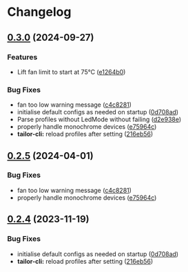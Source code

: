 # Changelog

## [0.3.0](https://github.com/mrcjkb/tuxedo-rs/compare/tailord-v0.2.5...tailord-v0.3.0) (2024-09-27)


### Features

* Lift fan limit to start at 75°C ([e1264b0](https://github.com/mrcjkb/tuxedo-rs/commit/e1264b0ac4c893d35c5e74ee103bd62a95057466))


### Bug Fixes

* fan too low warning message ([c4c8281](https://github.com/mrcjkb/tuxedo-rs/commit/c4c8281c958a28c1debfc61ae084a8fe0e195605))
* initialise default configs as needed on startup ([0d708ad](https://github.com/mrcjkb/tuxedo-rs/commit/0d708adab1275e07868a3821fe4e27c84bf65ae5))
* Parse profiles without LedMode without failing ([d2e938e](https://github.com/mrcjkb/tuxedo-rs/commit/d2e938efd2e9e877e7eef9208cdc581b0e89e708))
* properly handle monochrome devices ([e75964c](https://github.com/mrcjkb/tuxedo-rs/commit/e75964c39daa3497fb0fac8ea1adc42f67a5fb6c))
* **tailor-cli:** reload profiles after setting ([216eb56](https://github.com/mrcjkb/tuxedo-rs/commit/216eb569d6152781a18b18325ef45d3d64423a06))

## [0.2.5](https://github.com/AaronErhardt/tuxedo-rs/compare/tailord-v0.2.4...tailord-v0.2.5) (2024-04-01)


### Bug Fixes

* fan too low warning message ([c4c8281](https://github.com/AaronErhardt/tuxedo-rs/commit/c4c8281c958a28c1debfc61ae084a8fe0e195605))
* properly handle monochrome devices ([e75964c](https://github.com/AaronErhardt/tuxedo-rs/commit/e75964c39daa3497fb0fac8ea1adc42f67a5fb6c))

## [0.2.4](https://github.com/AaronErhardt/tuxedo-rs/compare/tailord-v0.2.3...tailord-v0.2.4) (2023-11-19)


### Bug Fixes

* initialise default configs as needed on startup ([0d708ad](https://github.com/AaronErhardt/tuxedo-rs/commit/0d708adab1275e07868a3821fe4e27c84bf65ae5))
* **tailor-cli:** reload profiles after setting ([216eb56](https://github.com/AaronErhardt/tuxedo-rs/commit/216eb569d6152781a18b18325ef45d3d64423a06))
